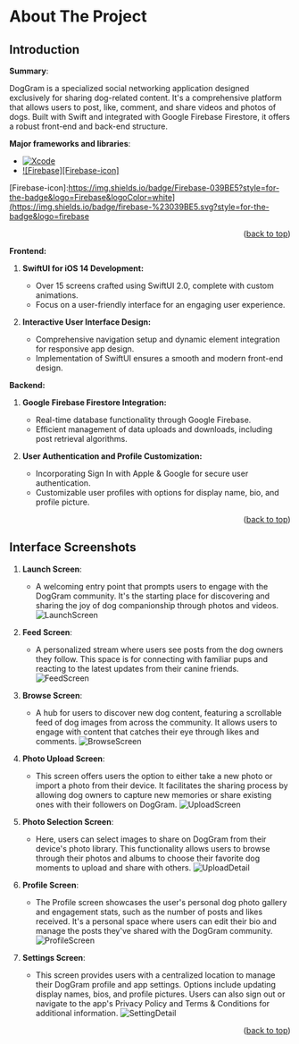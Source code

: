 # About The Project

## Introduction

**Summary**:

DogGram is a specialized social networking application designed exclusively for sharing dog-related content. It's a comprehensive platform that allows users to post, like, comment, and share videos and photos of dogs. Built with Swift and integrated with Google Firebase Firestore, it offers a robust front-end and back-end structure.


**Major frameworks and libraries**:


* [![Xcode][Xcode-icon]][Xcode-url]
* [![Firebase][Firebase-icon]][Firebase-url]

  

[Firebase-url]:https://firebase.google.com/
[Firebase-icon]:https://img.shields.io/badge/Firebase-039BE5?style=for-the-badge&logo=Firebase&logoColor=white](https://img.shields.io/badge/firebase-%23039BE5.svg?style=for-the-badge&logo=firebase

[Xcode-url]:https://developer.apple.com/xcode/
[Xcode-icon]:https://img.shields.io/badge/Xcode-007ACC?style=for-the-badge&logo=Xcode&logoColor=white

<p align="right">(<a href="#readme-top">back to top</a>)</p>


**Frontend:**

1. **SwiftUI for iOS 14 Development:**
   - Over 15 screens crafted using SwiftUI 2.0, complete with custom animations.
   - Focus on a user-friendly interface for an engaging user experience.

2. **Interactive User Interface Design:**
   - Comprehensive navigation setup and dynamic element integration for responsive app design.
   - Implementation of SwiftUI ensures a smooth and modern front-end design.

**Backend:**

1. **Google Firebase Firestore Integration:**
   - Real-time database functionality through Google Firebase.
   - Efficient management of data uploads and downloads, including post retrieval algorithms.

2. **User Authentication and Profile Customization:**
   - Incorporating Sign In with Apple & Google for secure user authentication.
   - Customizable user profiles with options for display name, bio, and profile picture.



<p align="right">(<a href="#readme-top">back to top</a>)</p>


## Interface Screenshots



1. **Launch Screen**:
   - A welcoming entry point that prompts users to engage with the DogGram community. It's the starting place for discovering and sharing the joy of dog companionship through photos and videos.
     ![LaunchScreen](https://github.com/vickyzhang7/Trip-share-website/assets/130918669/1ccbf39f-d6c8-43c7-a4bd-527fdae7b8c3)

2. **Feed Screen**:
   - A personalized stream where users see posts from the dog owners they follow. This space is for connecting with familiar pups and reacting to the latest updates from their canine friends.
     ![FeedScreen](https://github.com/vickyzhang7/Trip-share-website/assets/130918669/6c5d2ee3-4afe-43e9-8768-47c32781555e)


3. **Browse Screen**:
   - A hub for users to discover new dog content, featuring a scrollable feed of dog images from across the community. It allows users to engage with content that catches their eye through likes and comments.
     ![BrowseScreen](https://github.com/vickyzhang7/Trip-share-website/assets/130918669/926e9d15-274f-4186-8109-8b048a8e1f92)



4. **Photo Upload Screen**:
   - This screen offers users the option to either take a new photo or import a photo from their device. It facilitates the sharing process by allowing dog owners to capture new memories or share existing ones with their followers on DogGram.
     ![UploadScreen](https://github.com/vickyzhang7/Trip-share-website/assets/130918669/3e54803b-2bf6-4746-a9b9-702a48ab9ae3)


5. **Photo Selection Screen**:
   - Here, users can select images to share on DogGram from their device's photo library. This functionality allows users to browse through their photos and albums to choose their favorite dog moments to upload and share with others.
     ![UploadDetail](https://github.com/vickyzhang7/Trip-share-website/assets/130918669/e78c0035-5aef-4633-9fdb-c36020da4266)


6. **Profile Screen**:
   - The Profile screen showcases the user's personal dog photo gallery and engagement stats, such as the number of posts and likes received. It's a personal space where users can edit their bio and manage the posts they've shared with the DogGram community.
     ![ProfileScreen](https://github.com/vickyzhang7/Trip-share-website/assets/130918669/36b740a4-66df-4a57-8318-625d447586bc)


7. **Settings Screen**:
   - This screen provides users with a centralized location to manage their DogGram profile and app settings. Options include updating display names, bios, and profile pictures. Users can also sign out or navigate to the app's Privacy Policy and Terms & Conditions for additional information.
     ![SettingDetail](https://github.com/vickyzhang7/Trip-share-website/assets/130918669/55b9f9b1-2c81-49b8-8af6-26c822fbaf9e)



<p align="right">(<a href="#readme-top">back to top</a>)</p>






